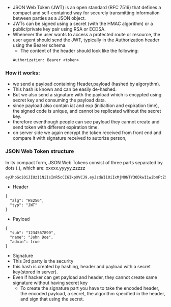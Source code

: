 * JSON Web Token (JWT) is an open standard (RFC 7519) that defines a compact and self-contained way for securely transmitting information between parties as a JSON object.
* JWTs can be signed using a secret (with the HMAC algorithm) or a public/private key pair using RSA or ECDSA.
* Whenever the user wants to access a protected route or resource, the user agent should send the JWT, typically in the Authorization header using the Bearer schema. 
  * The content of the header should look like the following:
  ```
  Authorization: Bearer <token>
  
  ```
 ### How it works:
 * we send a payload containing Header,payload (hashed by algorythm).
 * This hash is known and can be easily de-hashed.
 * But we also send a signature with the payload which is encypted using secret key and consuming the payload data.
 * since payload also contain iat and exp (initialtion and expiration time), the signed code is unique, and cannot be replicated without the secret key.
 * therefore eventhough people can see payload they cannot create and send token with different expiration time.
 * on server side we again encrypt the token received from front end and compare it with signature received to autorize person,

### JSON Web Token structure
In its compact form, JSON Web Tokens consist of three parts separated by dots (.), which are: xxxxx.yyyyy.zzzzz
```
eyJhbGciOiJIUzI1NiIsInR5cCI6IkpXVCJ9.eyJzdWIiOiIxMjM0NTY3ODkwIiwibmFtZSI6IkpvaG4gRG9lIiwiaWF0IjoxNTE2MjM5MDIyfQ.SflKxwRJSMeKKF2QT4fwpMeJf36POk6yJV_adQssw5c
```
* Header
```
{
  "alg": "HS256",
  "typ": "JWT"
}
```
* Payload
```
{
  "sub": "1234567890",
  "name": "John Doe",
  "admin": true
}
```
* Signature
* This 3rd party is the security
* this hash is created by hashing, header and payload with a secret key(stored in server).
* Even if hacker can get payload and header, they cannot create same signature without having secret key
  * To create the signature part you have to take the encoded header, the encoded payload, a secret, the algorithm specified in the header, and sign that using the secret.
 
